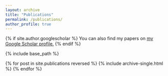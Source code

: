 ```yaml
---
layout: archive
title: "Publications"
permalink: /publications/
author_profile: true
---
```

{% if site.author.googlescholar %}
  You can also find my papers on <u><a href="{{site.author.googlescholar}}">my Google Scholar profile</a>.</u>
{% endif %}

{% include base_path %}

{% for post in site.publications reversed %}
  {% include archive-single.html %}
{% endfor %}
